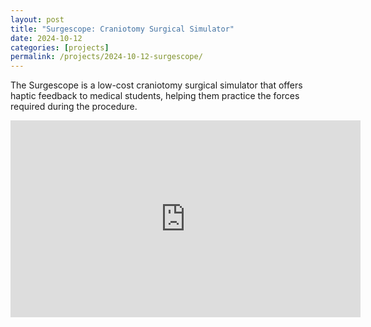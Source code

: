 ```yaml
---
layout: post
title: "Surgescope: Craniotomy Surgical Simulator"
date: 2024-10-12
categories: [projects]
permalink: /projects/2024-10-12-surgescope/
---
```

The Surgescope is a low-cost craniotomy surgical simulator that offers haptic feedback to medical students, helping them practice the forces required during the procedure.

<iframe width="560" height="315" src="https://www.youtube.com/embed/PRt671Dtub8" frameborder="0" allowfullscreen></iframe>
